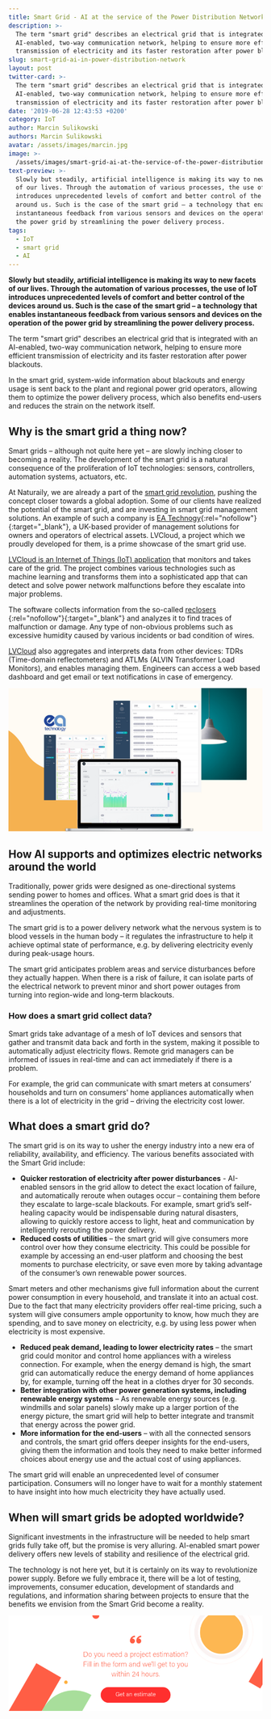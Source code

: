 ```yaml
---
title: Smart Grid - AI at the service of the Power Distribution Network
description: >-
  The term "smart grid" describes an electrical grid that is integrated with an
  AI-enabled, two-way communication network, helping to ensure more efficient
  transmission of electricity and its faster restoration after power blackouts.
slug: smart-grid-ai-in-power-distribution-network
layout: post
twitter-card: >-
  The term "smart grid" describes an electrical grid that is integrated with an
  AI-enabled, two-way communication network, helping to ensure more efficient
  transmission of electricity and its faster restoration after power blackouts.
date: '2019-06-28 12:43:53 +0200'
category: IoT
author: Marcin Sulikowski
authors: Marcin Sulikowski
avatar: /assets/images/marcin.jpg
image: >-
  /assets/images/smart-grid-ai-at-the-service-of-the-power-distribution-network.png
text-preview: >-
  Slowly but steadily, artificial intelligence is making its way to new facets
  of our lives. Through the automation of various processes, the use of IoT
  introduces unprecedented levels of comfort and better control of the devices
  around us. Such is the case of the smart grid – a technology that enables
  instantaneous feedback from various sensors and devices on the operation of
  the power grid by streamlining the power delivery process. 
tags:
  - IoT
  - smart grid
  - AI
---
```

**Slowly but steadily, artificial intelligence is making its way to new facets of our lives. Through the automation of various processes, the use of IoT introduces unprecedented levels of comfort and better control of the devices around us. Such is the case of the smart grid – a technology that enables instantaneous feedback from various sensors and devices on the operation of the power grid by streamlining the power delivery process.**

The term "smart grid" describes an electrical grid that is integrated with an AI-enabled, two-way communication network, helping to ensure more efficient transmission of electricity and its faster restoration after power blackouts.

In the smart grid, system-wide information about blackouts and energy usage is sent back to the plant and regional power grid operators, allowing them to optimize the power delivery process, which also benefits end-users and reduces the strain on the network itself.

## Why is the smart grid a thing now?

Smart grids – although not quite here yet – are slowly inching closer to becoming a reality. The development of the smart grid is a natural consequence of the proliferation of IoT technologies: sensors, controllers, automation systems, actuators, etc.

At Naturaily, we are already a part of the [smart grid revolution](https://naturaily.com/project/lvcloud), pushing the concept closer towards a global adoption. Some of our clients have realized the potential of the smart grid, and are investing in smart grid management solutions. An example of such a company is [EA Technogy](https://www.eatechnology.com/){:rel="nofollow"}{:target="_blank"}, a UK-based provider of management solutions for owners and operators of electrical assets. LVCloud, a project which we proudly developed for them, is a prime showcase of the smart grid use.

[LVCloud is an Internet of Things (IoT) application](https://naturaily.com/project/lvcloud) that monitors and takes care of the grid. The project combines various technologies such as machine learning and transforms them into a sophisticated app that can detect and solve power network malfunctions before they escalate into major problems.

The software collects information from the so-called [reclosers ](https://en.wikipedia.org/wiki/Recloser){:rel="nofollow"}{:target="_blank"} and analyzes it to find traces of malfunction or damage. Any type of non-obvious problems such as excessive humidity caused by various incidents or bad condition of wires.

[LVCloud](https://naturaily.com/project/lvcloud) also aggregates and interprets data from other devices: TDRs (Time-domain reflectometers) and ATLMs (ALVIN Transformer Load Monitors), and enables managing them. Engineers can access a web based dashboard and get email or text notifications in case of emergency.

![LVCloud ](/assets/images/lvcloud_800x450.png)

## How AI supports and optimizes electric networks around the world

Traditionally, power grids were designed as one-directional systems sending power to homes and offices. What a smart grid does is that it streamlines the operation of the network by providing real-time monitoring and adjustments. 

The smart grid is to a power delivery network what the nervous system is to blood vessels in the human body – it regulates the infrastructure to help it achieve optimal state of performance, e.g. by delivering electricity evenly during peak-usage hours. 

The smart grid anticipates problem areas and service disturbances before they actually happen. When there is a risk of failure, it can isolate parts of the electrical network to prevent minor and short power outages from turning into region-wide and long-term blackouts.

### How does a smart grid collect data?

Smart grids take advantage of a mesh of IoT devices and sensors that gather and transmit data back and forth in the system, making it possible to automatically adjust electricity flows. Remote grid managers can be informed of issues in real-time and can act immediately if there is a problem.

For example, the grid can communicate with smart meters at consumers’ households and turn on consumers' home appliances automatically when there is a lot of electricity in the grid – driving the electricity cost lower.

## What does a smart grid do?

The smart grid is on its way to usher the energy industry into a new era of reliability, availability, and efficiency. The various benefits associated with the Smart Grid include:

* **Quicker restoration of electricity after power disturbances** - AI-enabled sensors in the grid allow to detect the exact location of failure, and automatically reroute when outages occur – containing them before they escalate to large-scale blackouts. For example, smart grid’s self-healing capacity would be indispensable during natural disasters, allowing to quickly restore access to light, heat and communication by intelligently rerouting the power delivery.
* **Reduced costs of utilities** – the smart grid will give consumers more control over how they consume electricity. This could be possible for example by accessing an end-user platform and choosing the best moments to purchase electricity, or save even more by taking advantage of the consumer’s own renewable power sources. 

Smart meters and other mechanisms give full information about the current power consumption in every household, and translate it into an actual cost. Due to the fact that many electricity providers offer real-time pricing, such a system will give consumers ample opportunity to know, how much they are spending, and to save money on electricity, e.g. by using less power when electricity is most expensive.

* **Reduced peak demand, leading to lower electricity rates** – the smart grid could monitor and control home appliances with a wireless connection. For example, when the energy demand is high, the smart grid can automatically reduce the energy demand of home appliances by, for example, turning off the heat in a clothes dryer for 30 seconds.
* **Better integration with other power generation systems, including renewable energy systems** – As renewable energy sources (e.g. windmills and solar panels) slowly make up a larger portion of the energy picture, the smart grid will help to better integrate and transmit that energy across the power grid.
* **More information for the end-users** – with all the connected sensors and controls, the smart grid offers deeper insights for the end-users, giving them the information and tools they need to make better informed choices about energy use and the actual cost of using appliances. 

The smart grid will enable an unprecedented level of consumer participation. Consumers will no longer have to wait for a monthly statement to have insight into how much electricity they have actually used. 

## When will smart grids be adopted worldwide?

Significant investments in the infrastructure will be needed to help smart grids fully take off, but the promise is very alluring. AI-enabled smart power delivery offers new levels of stability and resilience of the electrical grid.

The technology is not here yet, but it is certainly on its way to revolutionize power supply. Before we fully embrace it, there will be a lot of testing, improvements, consumer education, development of standards and regulations, and information sharing between projects to ensure that the benefits we envision from the Smart Grid become a reality.



[![Get an estimate](/assets/images/get-an-estimate_fin.png)](https://naturaily.com/get-an-estimate)

